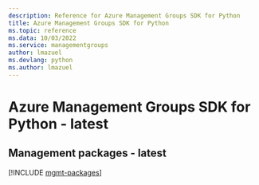 ```yaml
---
description: Reference for Azure Management Groups SDK for Python
title: Azure Management Groups SDK for Python
ms.topic: reference
ms.data: 10/03/2022
ms.service: managementgroups
author: lmazuel
ms.devlang: python
ms.author: lmazuel
---
```

# Azure Management Groups SDK for Python - latest

## Management packages - latest
[!INCLUDE [mgmt-packages](management-groups-mgmt-index.md)]